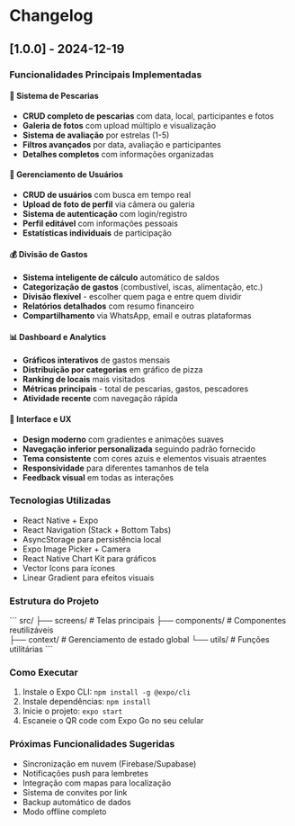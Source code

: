 # Changelog

## [1.0.0] - 2024-12-19

### Funcionalidades Principais Implementadas

#### 🎣 Sistema de Pescarias
- **CRUD completo de pescarias** com data, local, participantes e fotos
- **Galeria de fotos** com upload múltiplo e visualização
- **Sistema de avaliação** por estrelas (1-5)
- **Filtros avançados** por data, avaliação e participantes
- **Detalhes completos** com informações organizadas

#### 👥 Gerenciamento de Usuários  
- **CRUD de usuários** com busca em tempo real
- **Upload de foto de perfil** via câmera ou galeria
- **Sistema de autenticação** com login/registro
- **Perfil editável** com informações pessoais
- **Estatísticas individuais** de participação

#### 💰 Divisão de Gastos
- **Sistema inteligente de cálculo** automático de saldos
- **Categorização de gastos** (combustível, iscas, alimentação, etc.)
- **Divisão flexível** - escolher quem paga e entre quem dividir
- **Relatórios detalhados** com resumo financeiro
- **Compartilhamento** via WhatsApp, email e outras plataformas

#### 📊 Dashboard e Analytics
- **Gráficos interativos** de gastos mensais
- **Distribuição por categorias** em gráfico de pizza
- **Ranking de locais** mais visitados
- **Métricas principais** - total de pescarias, gastos, pescadores
- **Atividade recente** com navegação rápida

#### 🎨 Interface e UX
- **Design moderno** com gradientes e animações suaves
- **Navegação inferior personalizada** seguindo padrão fornecido
- **Tema consistente** com cores azuis e elementos visuais atraentes
- **Responsividade** para diferentes tamanhos de tela
- **Feedback visual** em todas as interações

### Tecnologias Utilizadas
- React Native + Expo
- React Navigation (Stack + Bottom Tabs)
- AsyncStorage para persistência local
- Expo Image Picker + Camera
- React Native Chart Kit para gráficos
- Vector Icons para ícones
- Linear Gradient para efeitos visuais

### Estrutura do Projeto
\`\`\`
src/
├── screens/           # Telas principais
├── components/        # Componentes reutilizáveis  
├── context/          # Gerenciamento de estado global
└── utils/            # Funções utilitárias
\`\`\`

### Como Executar
1. Instale o Expo CLI: `npm install -g @expo/cli`
2. Instale dependências: `npm install`
3. Inicie o projeto: `expo start`
4. Escaneie o QR code com Expo Go no seu celular

### Próximas Funcionalidades Sugeridas
- Sincronização em nuvem (Firebase/Supabase)
- Notificações push para lembretes
- Integração com mapas para localização
- Sistema de convites por link
- Backup automático de dados
- Modo offline completo
